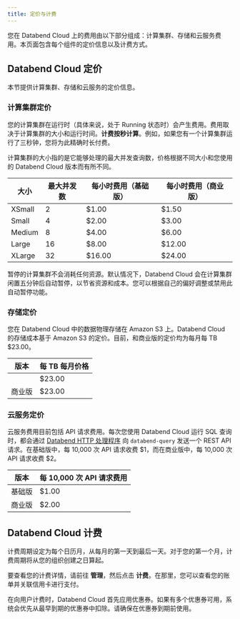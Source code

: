 ```yaml
---
title: 定价与计费
---
```


您在 Databend Cloud 上的费用由以下部分组成：计算集群、存储和云服务费用。本页面包含每个组件的定价信息以及计费方式。

## Databend Cloud 定价

本节提供计算集群、存储和云服务的定价信息。

### 计算集群定价

您的计算集群在运行时（具体来说，处于 Running 状态时）会产生费用。费用取决于计算集群的大小和运行时间。**计费按秒计算**。例如，如果您有一个计算集群运行了三秒钟，您将为此精确时长付费。

计算集群的大小指的是它能够处理的最大并发查询数，价格根据不同大小和您使用的 Databend Cloud 版本而有所不同。

| 大小   | 最大并发数 | 每小时费用（基础版） | 每小时费用（商业版） |
| ------ | ---------- | -------------------- | -------------------- |
| XSmall | 2          | $1.00                | $1.50                |
| Small  | 4          | $2.00                | $3.00                |
| Medium | 8          | $4.00                | $6.00                |
| Large  | 16         | $8.00                | $12.00               |
| XLarge | 32         | $16.00               | $24.00               |

暂停的计算集群不会消耗任何资源。默认情况下，Databend Cloud 会在计算集群闲置五分钟后自动暂停，以节省资源和成本。您可以根据自己的偏好调整或禁用此自动暂停功能。

### 存储定价

您在 Databend Cloud 中的数据物理存储在 Amazon S3 上。Databend Cloud 的存储成本基于 Amazon S3 的定价。目前，和商业版的定价均为每月每 TB $23.00。

| 版本             | 每 TB 每月价格 |
| ---------------- | -------------- |
|            | $23.00         |
| 商业版           | $23.00         |

### 云服务定价

云服务费用目前包括 API 请求费用。每次您使用 Databend Cloud 运行 SQL 查询时，都会通过 [Databend HTTP 处理程序](/developer/apis/http) 向 `databend-query` 发送一个 REST API 请求。在基础版中，每 10,000 次 API 请求收费 $1，而在商业版中，每 10,000 次 API 请求收费 $2。

| 版本             | 每 10,000 次 API 请求费用 |
| ---------------- | ------------------------- |
| 基础版           | $1.00                     |
| 商业版           | $2.00                     |

## Databend Cloud 计费

计费周期设定为每个日历月，从每月的第一天到最后一天。对于您的第一个月，计费周期将从您的组织创建之日算起。

要查看您的计费详情，请前往 **管理**，然后点击 **计费**。在那里，您可以查看您的账单并关联信用卡进行支付。

在向用户计费时，Databend Cloud 首先应用优惠券。如果有多个优惠券可用，系统会优先从最早到期的优惠券中扣除。请确保在优惠券到期前使用。
